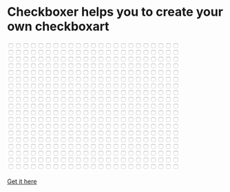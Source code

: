 # Checkboxer helps you to create your own checkboxart

![Checkboxer](/images/checkboxer.gif)

[Get it here](https://volorf.github.io/Checkboxer)
